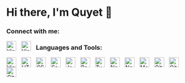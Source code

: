 # Hi there, I'm Quyet 👋 

### Connect with me:

<img align="left" alt="Visual Studio Code" width="26px" src="https://cdn-icons.flaticon.com/png/512/2504/premium/2504903.png?token=exp=1645581373~hmac=6cc77f74e1c6aefa0b496397aefb1e46" style="padding-right:10px;" />
<img align="left" alt="Visual Studio Code" width="26px" src="https://cdn-icons.flaticon.com/png/512/3670/premium/3670236.png?token=exp=1645581400~hmac=160f0693851e7a50654687175cd40336" style="padding-right:10px;" />


### Languages and Tools:

<img align="left" alt="Visual Studio Code" width="26px" src="https://cdn.jsdelivr.net/gh/devicons/devicon/icons/vscode/vscode-original.svg" style="padding-right:10px;" />
<img align="left" alt="HTML5" width="26px" src="https://cdn.jsdelivr.net/gh/devicons/devicon/icons/html5/html5-original.svg" style="padding-right:10px;" />
<img align="left" alt="CSS3" width="26px" src="https://cdn.jsdelivr.net/gh/devicons/devicon/icons/css3/css3-original.svg" style="padding-right:10px;" />
<img align="left" alt="Sass" width="26px" src="https://cdn.jsdelivr.net/gh/devicons/devicon/icons/sass/sass-original.svg" style="padding-right:10px;" />
<img align="left" alt="JavaScript" width="26px" src="https://cdn.jsdelivr.net/gh/devicons/devicon/icons/javascript/javascript-original.svg" style="padding-right:10px;" />
<img align="left" alt="React" width="26px" src="https://cdn.jsdelivr.net/gh/devicons/devicon/icons/react/react-original.svg" style="padding-right:10px;" />
<img align="left" alt="Typescript" width="26px" src="https://cdn-icons-png.flaticon.com/128/919/919832.png" style="padding-right:10px;" />
<img align="left" alt="Nextjs" width="26px" src="https://cdn.worldvectorlogo.com/logos/next-js.svg" style="padding-right:10px;" />
<img align="left" alt="Node.js" width="26px" src="https://cdn.jsdelivr.net/gh/devicons/devicon/icons/nodejs/nodejs-original.svg" style="padding-right:10px;" />
<img align="left" alt="MongoDB" width="26px" src="https://cdn.jsdelivr.net/gh/devicons/devicon/icons/mongodb/mongodb-original.svg" style="padding-right:10px;" />
<img align="left" alt="Git" width="26px" src="https://cdn.jsdelivr.net/gh/devicons/devicon/icons/git/git-original.svg" style="padding-right:10px;" />
<img align="left" alt="GitHub" width="26px" src="https://user-images.githubusercontent.com/3369400/139447912-e0f43f33-6d9f-45f8-be46-2df5bbc91289.png" style="padding-right:10px;" />
<img align="left" alt="GitHub" width="26px" src="https://upload.wikimedia.org/wikipedia/commons/thumb/3/35/Tux.svg/800px-Tux.svg.png" style="padding-right:10px;" />
